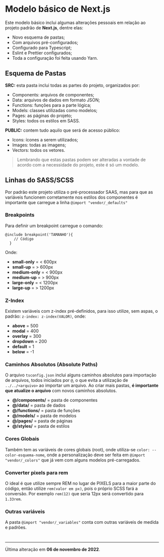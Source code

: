 # Modelo básico de Next.js

Este modelo básico inclui algumas alterações pessoais em relação ao projeto padrão de **Next.js**, dentre elas:

- Novo esquema de pastas;
- Com arquivos pré-configurados;
- Configurado para Typescript;
- Eslint e Prettier configurados;
- Toda a configuração foi feita usando Yarn.

## Esquema de Pastas

**SRC:** esta pasta inclui todas as partes do projeto, organizados por:

- Components: arquivos de componentes;
- Data: arquivos de dados em formato JSON;
- Functions: funções para a parte lógica;
- Models: classes utilizadas como modelos;
- Pages: as páginas do projeto;
- Styles: todos os estilos em SASS.

**PUBLIC:** contem tudo aquilo que será de acesso público:

- Icons: ícones a serem utilizados;
- Images: todas as imagens;
- Vectors: todos os vetores.

> Lembrando que estas pastas podem ser alteradas a vontade de acordo com a necessidade do projeto, este é só um modelo.

## Linhas do SASS/SCSS

Por padrão este projeto utiliza o pré-processador SAAS, mas para que as variáveis funcionem corretamente nos estilos dos componentes é importante que carregue a linha `@import "vendor/_defaults"`

### Breakpoints

Para definir um breakpoint carregue o comando:

```
@include breakpoint('TAMANHO'){
    // Código
  }
```

Onde:

- **small-only** = < 600px
- **small-up** = > 600px
- **medium-only** = < 900px
- **medium-up** = > 900px
- **large-only** = < 1200px
- **large-up** = > 1200px

### Z-Index

Existem variáveis com z-index pré-definidos, para isso utilize, sem aspas, o padrão: `z-index: z-index(VALOR)`, onde:

- **above** = 500
- **modal** = 400
- **overlay** = 300
- **dropdown** = 200
- **default** = 1
- **below** = -1

### Caminhos Absolutos (Absolute Paths)

O arquivo `tsconfig.json` inclui alguns caminhos absolutos para importação de arquivos, todos iniciados por `@`, o que evita a utilização de `../../<arquivo>` ao importar um arquivo. Ao criar mais pastas, **é importante que atualize o arquivo** com novos caminhos absolutos.

- **@/components/** = pasta de componentes
- **@/data/** = pasta de dados
- **@/functions/** = pasta de funções
- **@/models/** = pasta de modelos
- **@/pages/** = pasta de páginas
- **@/styles/** = pasta de estilos

### Cores Globais

Também tem as variáveis de cores globais (root), onde utiliza-se `color: --color-esquema-nome`, onde a personalização deve ser feita em `@import "vendor/_colors"` que já vem com alguns modelos pré-carregados.

### Converter pixels para rem

O ideal é que utilize sempre REM no lugar de PIXELS para a maior parte do código, então utilize `rem(valor em px)`, pois o próprio SCSS fará a conversão. Por exemplo `rem(12)` que seria 12px será convertido para `1.33rem`.

### Outras variáveis

A pasta `@import "vendor/_variables"` conta com outras variáveis de medida e padrões.

#

#

---

Última alteração em **06 de novembro de 2022**.
